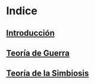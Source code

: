 # Indice

## [Introducción](introduccion.md)

## [Teoría de Guerra](guerra/README.md)



## [Teoría de la Simbiosis](simbiosis/README.md)

